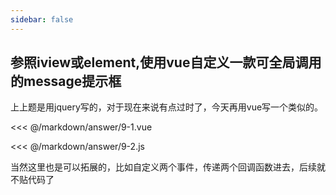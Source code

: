 ```yaml
---
sidebar: false
---
```


## 参照iview或element,使用vue自定义一款可全局调用的message提示框

上上题是用jquery写的，对于现在来说有点过时了，今天再用vue写一个类似的。

<<< @/markdown/answer/9-1.vue

<<< @/markdown/answer/9-2.js

当然这里也是可以拓展的，比如自定义两个事件，传递两个回调函数进去，后续就不贴代码了
